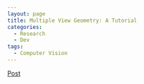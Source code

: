 ```yaml
---
layout: page
title: Multiple View Geometry: A Tutorial
categories: 
  - Research
  - Dev
tags:
  - Computer Vision
---
```



[Post](http://www.robots.ox.ac.uk/~az/lectures/aims-cv/practical_MVG.html)